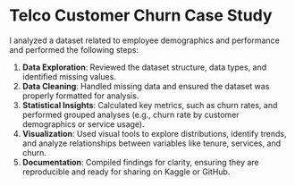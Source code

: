 # Telco Customer Churn Case Study

I analyzed a dataset related to employee demographics and performance and performed the following steps:  

1. **Data Exploration**: Reviewed the dataset structure, data types, and identified missing values.  
2. **Data Cleaning**: Handled missing data and ensured the dataset was properly formatted for analysis.  
3. **Statistical Insights**: Calculated key metrics, such as churn rates, and performed grouped analyses (e.g., churn rate by customer demographics or service usage).  
4. **Visualization**: Used visual tools to explore distributions, identify trends, and analyze relationships between variables like tenure, services, and churn.  
5. **Documentation**: Compiled findings for clarity, ensuring they are reproducible and ready for sharing on Kaggle or GitHub.    
